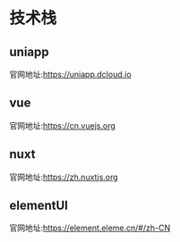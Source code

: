 # 技术栈

## uniapp

官网地址:https://uniapp.dcloud.io

## vue

官网地址:https://cn.vuejs.org

## nuxt

官网地址:https://zh.nuxtjs.org

## elementUI

官网地址:https://element.eleme.cn/#/zh-CN